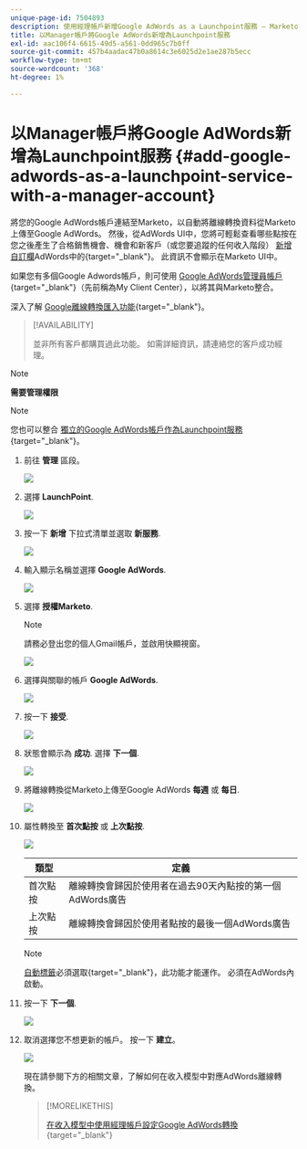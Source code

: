 ```yaml
---
unique-page-id: 7504893
description: 使用經理帳戶新增Google AdWords as a Launchpoint服務 — Marketo檔案 — 產品檔案
title: 以Manager帳戶將Google AdWords新增為Launchpoint服務
exl-id: aac106f4-6615-49d5-a561-0dd965c7b0ff
source-git-commit: 457b4aadac47b0a8614c3e6025d2e1ae287b5ecc
workflow-type: tm+mt
source-wordcount: '368'
ht-degree: 1%

---
```


# 以Manager帳戶將Google AdWords新增為Launchpoint服務 {#add-google-adwords-as-a-launchpoint-service-with-a-manager-account}

將您的Google AdWords帳戶連結至Marketo，以自動將離線轉換資料從Marketo上傳至Google AdWords。 然後，從AdWords UI中，您將可輕鬆查看哪些點按在您之後產生了合格銷售機會、機會和新客戶（或您要追蹤的任何收入階段）  [新增自訂欄](https://support.google.com/adwords/answer/3073556)AdWords中的{target=&quot;_blank&quot;}。 此資訊不會顯示在Marketo UI中。

如果您有多個Google Adwords帳戶，則可使用 [Google AdWords管理員帳戶](https://www.google.com/adwords/manager-accounts/){target=&quot;_blank&quot;}（先前稱為My Client Center），以將其與Marketo整合。

深入了解 [Google離線轉換匯入功能](https://support.google.com/adwords/answer/2998031?hl=en){target=&quot;_blank&quot;}。

>[!AVAILABILITY]
>
>並非所有客戶都購買過此功能。 如需詳細資訊，請連絡您的客戶成功經理。

>[!NOTE]
>
>**需要管理權限**

>[!NOTE]
>
>您也可以整合 [獨立的Google AdWords帳戶作為Launchpoint服務](/help/marketo/product-docs/administration/additional-integrations/add-google-adwords-as-a-launchpoint-service.md){target=&quot;_blank&quot;}。

1. 前往 **管理** 區段。

   ![](assets/add-google-adwords-as-a-launchpoint-service-with-a-manager-1.png)

1. 選擇 **LaunchPoint**.

   ![](assets/add-google-adwords-as-a-launchpoint-service-with-a-manager-2.png)

1. 按一下 **新增** 下拉式清單並選取 **新服務**.

   ![](assets/add-google-adwords-as-a-launchpoint-service-with-a-manager-3.png)

1. 輸入顯示名稱並選擇 **Google AdWords**.

   ![](assets/add-google-adwords-as-a-launchpoint-service-with-a-manager-4.png)

1. 選擇 **授權Marketo**.

   >[!NOTE]
   >
   >請務必登出您的個人Gmail帳戶，並啟用快顯視窗。

   ![](assets/add-google-adwords-as-a-launchpoint-service-with-a-manager-5.png)

1. 選擇與關聯的帳戶 **Google AdWords**.

   ![](assets/add-google-adwords-as-a-launchpoint-service-with-a-manager-6.png)

1. 按一下 **接受**.

   ![](assets/add-google-adwords-as-a-launchpoint-service-with-a-manager-7.png)

1. 狀態會顯示為 **成功**. 選擇 **下一個**.

   ![](assets/add-google-adwords-as-a-launchpoint-service-with-a-manager-8.png)

1. 將離線轉換從Marketo上傳至Google AdWords **每週** 或 **每日**.

   ![](assets/add-google-adwords-as-a-launchpoint-service-with-a-manager-9.png)

1. 屬性轉換至 **首次點按** 或 **上次點按**.

   ![](assets/add-google-adwords-as-a-launchpoint-service-with-a-manager-10.png)

   | 類型 | 定義 |
   |---|---|
   | 首次點按 | 離線轉換會歸因於使用者在過去90天內點按的第一個AdWords廣告 |
   | 上次點按 | 離線轉換會歸因於使用者點按的最後一個AdWords廣告 |

   >[!NOTE]
   >
   >[自動標籤](https://support.google.com/adwords/answer/1752125?hl=en)必須選取{target=&quot;_blank&quot;}，此功能才能運作。 必須在AdWords內啟動。

1. 按一下 **下一個**.

   ![](assets/add-google-adwords-as-a-launchpoint-service-with-a-manager-11.png)

1. 取消選擇您不想更新的帳戶。 按一下 **建立**。

   ![](assets/add-google-adwords-as-a-launchpoint-service-with-a-manager-12.png)

   現在請參閱下方的相關文章，了解如何在收入模型中對應AdWords離線轉換。

   >[!MORELIKETHIS]
   >
   >[在收入模型中使用經理帳戶設定Google AdWords轉換](/help/marketo/product-docs/reporting/revenue-cycle-analytics/revenue-cycle-models/set-google-adwords-conversions-in-the-revenue-model-with-a-manager-account.md){target=&quot;_blank&quot;}
